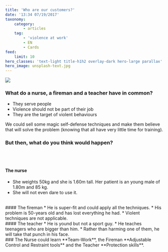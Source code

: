 ```yaml
---
title: 'Who are our customers?'
date: '13:34 07/19/2017'
taxonomy:
    category:
        - articles
    tag:
        - 'violence at work'
        - EN
        - Cards
feed:
    limit: 10
hero_classes: 'text-light title-h1h2 overlay-dark hero-large parallax'
hero_image: unsplash-text.jpg
---
```


![](https://yoursafety.training/images/my-customers.jpg)
### **What do a nurse, a fireman and a teacher have in common?**

* They serve people
* Violence should not be part of their job
* They are the target of violent behaviours


We could sell some magic self-defense techniques and make them believe that will solve the problem (knowing that all have very little time for training).

### **But then, what do you think would happen?**  
<br><br>
#### The nurse
* She weights 50kg and she is 1.60m tall. Her patient is an young male of 1.80m and 85 kg.
* She will not even dare to use it.
<br>
#### The fireman
* He is super-fit and could apply all the techniques.
* His problem is 50-years old and has lost everything he had.
* Violent techniques are not applicable.
<br>
#### The teacher
* He is yound but not a sport guy.
* He teaches teenagers who are bigger than him.
* Rather than harming one of them, he will take that punch in his face.

<br>
### The Nurse could learn **Team-Work**, the Fireman **Adjustable Control and Restraint tools** and the Teacher **Protection skills**.
